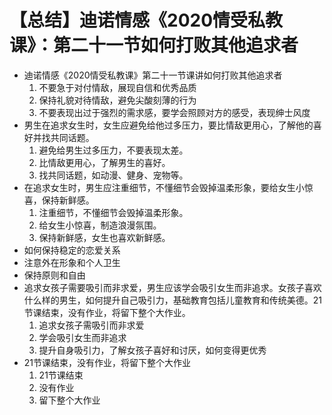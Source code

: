 # 【总结】迪诺情感《2020情受私教课》：第二十一节如何打败其他追求者

-   迪诺情感《2020情受私教课》第二十一节课讲如何打败其他追求者
    1.  不要急于对付情敌，展现自信和优秀品质
    2.  保持礼貌对待情敌，避免尖酸刻薄的行为
    3.  不要表现出过于强烈的需求感，要学会照顾对方的感受，表现绅士风度
-   男生在追求女生时，女生应避免给他过多压力，要比情敌更用心，了解他的喜好并找共同话题。
    1.  避免给男生过多压力，不要表现太差。
    2.  比情敌更用心，了解男生的喜好。
    3.  找共同话题，如动漫、健身、宠物等。
-   在追求女生时，男生应注重细节，不懂细节会毁掉温柔形象，要给女生小惊喜，保持新鲜感。
    1.  注重细节，不懂细节会毁掉温柔形象。
    2.  给女生小惊喜，制造浪漫氛围。
    3.  保持新鲜感，女生也喜欢新鲜感。
-   如何保持稳定的恋爱关系
-   注意外在形象和个人卫生
-   保持原则和自由
-   追求女孩子需要吸引而非求爱，男生应该学会吸引女生而非追求。女孩子喜欢什么样的男生，如何提升自己吸引力，基础教育包括儿童教育和传统美德。21节课结束，没有作业，将留下整个大作业。
    1.  追求女孩子需吸引而非求爱
    2.  学会吸引女生而非追求
    3.  提升自身吸引力，了解女孩子喜好和讨厌，如何变得更优秀
-   21节课结束，没有作业，将留下整个大作业
    1.  21节课结束
    2.  没有作业
    3.  留下整个大作业